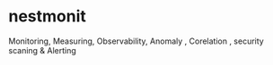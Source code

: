 # nestmonit
Monitoring, Measuring, Observability, Anomaly , Corelation , security scaning &amp; Alerting
